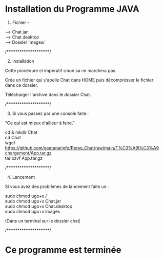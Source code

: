 # Installation du Programme JAVA

1. Fichier -

  --> Chat.jar<br>
  --> Chat.desktop<br>
  --> Dossier images/

  /********************/

2. Installation

  Cette procédure et impératif sinon sa ne marchera pas.

  Crée un fichier qui s'apelle Chat dans HOME puis décomprésser le fichier dans ce dossier.

  Télécharger l'archive dans le dossier Chat.

   /********************/
  
3. Si vous passez par une console faite : 

  "Ce qui est mieux d'ailleur à faire."

  cd & mkdir Chat 
  <br>
  cd Chat 
  <br>
  wget https://github.com/gaetanarinfo/Perso_Chat/raw/main/T%C3%A9l%C3%A9chargement/App.tar.gz
  <br>
  tar xzvf App.tar.gz

  /********************/

4. Lancement

  Si vous avez des problèmes de lancement faite un :

  sudo chmod ugo+x /<br>
  sudo chmod ugo+x Chat.jar<br>
  sudo chmod ugo+x Chat.desktop<br>
  sudo chmod ugo+x images

  (Dans un terminal sur le dossier chat)

/********************/

# Ce programme est terminée
